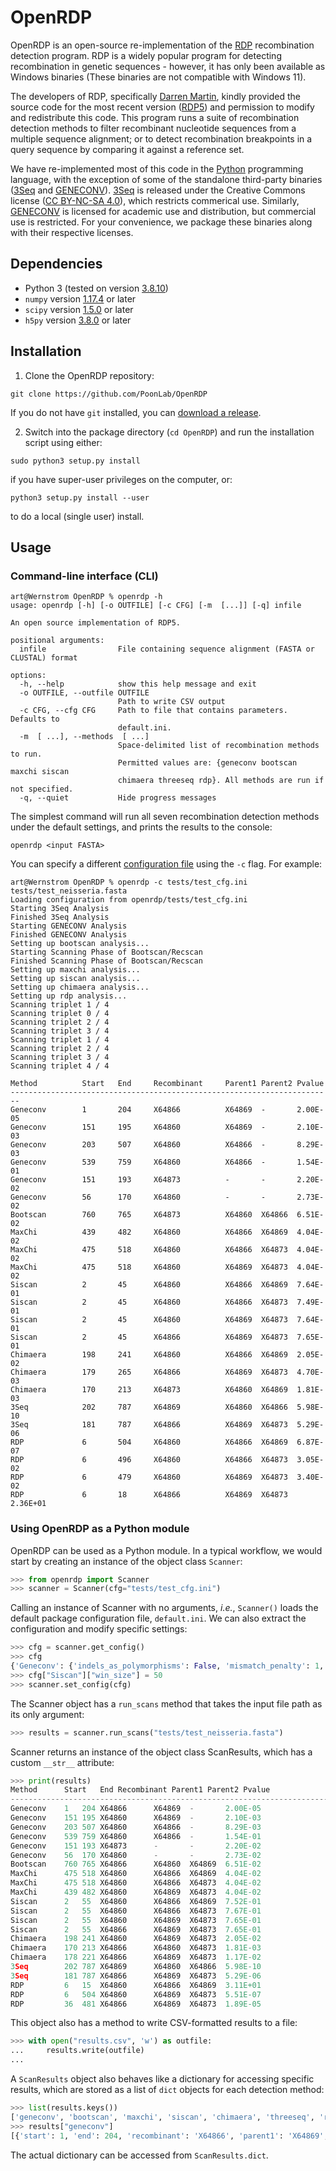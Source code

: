 # OpenRDP

OpenRDP is an open-source re-implementation of the [RDP](http://web.cbio.uct.ac.za/~darren/rdp.html) recombination detection program.
RDP is a widely popular program for detecting recombination in genetic sequences - however, it has only been available as Windows binaries
(These binaries are not compatible with Windows 11).

The developers of RDP, specifically [Darren Martin](http://www.idm.uct.ac.za/Darren_Martin), kindly provided the source code for the most recent version ([RDP5](https://academic.oup.com/ve/article/7/1/veaa087/6020281)) and permission to modify and redistribute this code.
This program runs a suite of recombination detection methods to filter recombinant nucleotide sequences from a multiple sequence alignment; or to detect recombination breakpoints in a query sequence by comparing it against a reference set.

We have re-implemented most of this code in the [Python](https://python.org) programming language, with the exception of some of the standalone third-party binaries ([3Seq](https://mol.ax/software/3seq/) and [GENECONV](https://www.math.wustl.edu/~sawyer/geneconv/index.html)).
[3Seq](https://mol.ax/software/3seq/) is released under the Creative Commons license ([CC BY-NC-SA 4.0](https://creativecommons.org/licenses/by-nc-sa/4.0/)), which restricts commerical use.
Similarly, [GENECONV](https://www.math.wustl.edu/~sawyer/geneconv/index.html) is licensed for academic use and distribution, but commercial use is restricted.
For your convenience, we package these binaries along with their respective licenses.


## Dependencies 
* Python 3 (tested on version [3.8.10](https://www.python.org/downloads/release/python-3810/))
* `numpy` version [1.17.4](https://numpy.org/devdocs/release/1.17.4-notes.html) or later
* `scipy` version [1.5.0](https://docs.scipy.org/doc/scipy/reference/release.1.5.0.html) or later
* `h5py` version [3.8.0](https://docs.h5py.org/en/stable/build.html) or later


## Installation

1. Clone the OpenRDP repository:
```console
git clone https://github.com/PoonLab/OpenRDP
```
If you do not have `git` installed, you can [download a release](https://github.com/PoonLab/OpenRDP/releases).

2. Switch into the package directory (`cd OpenRDP`) and run the installation script using either:
```
sudo python3 setup.py install
```
if you have super-user privileges on the computer, or:
```
python3 setup.py install --user
```
to do a local (single user) install.

## Usage

### Command-line interface (CLI)

```console
art@Wernstrom OpenRDP % openrdp -h
usage: openrdp [-h] [-o OUTFILE] [-c CFG] [-m  [...]] [-q] infile

An open source implementation of RDP5.

positional arguments:
  infile                File containing sequence alignment (FASTA or CLUSTAL) format

options:
  -h, --help            show this help message and exit
  -o OUTFILE, --outfile OUTFILE
                        Path to write CSV output
  -c CFG, --cfg CFG     Path to file that contains parameters. Defaults to
                        default.ini.
  -m  [ ...], --methods  [ ...]
                        Space-delimited list of recombination methods to run.
                        Permitted values are: {geneconv bootscan maxchi siscan
                        chimaera threeseq rdp}. All methods are run if not specified.
  -q, --quiet           Hide progress messages
```


The simplest command will run all seven recombination detection methods under the default settings, and prints the results to the console:
```
openrdp <input FASTA>
```

You can specify a different [configuration file](https://docs.python.org/3/library/configparser.html#supported-ini-file-structure) using the `-c` flag.  For example:
```console
art@Wernstrom OpenRDP % openrdp -c tests/test_cfg.ini tests/test_neisseria.fasta
Loading configuration from openrdp/tests/test_cfg.ini
Starting 3Seq Analysis
Finished 3Seq Analysis
Starting GENECONV Analysis
Finished GENECONV Analysis
Setting up bootscan analysis...
Starting Scanning Phase of Bootscan/Recscan
Finished Scanning Phase of Bootscan/Recscan
Setting up maxchi analysis...
Setting up siscan analysis...
Setting up chimaera analysis...
Setting up rdp analysis...
Scanning triplet 1 / 4
Scanning triplet 0 / 4
Scanning triplet 2 / 4
Scanning triplet 3 / 4
Scanning triplet 1 / 4
Scanning triplet 2 / 4
Scanning triplet 3 / 4
Scanning triplet 4 / 4

Method          Start   End     Recombinant     Parent1 Parent2 Pvalue
------------------------------------------------------------------------
Geneconv        1       204     X64866          X64869  -       2.00E-05
Geneconv        151     195     X64860          X64869  -       2.10E-03
Geneconv        203     507     X64860          X64866  -       8.29E-03
Geneconv        539     759     X64860          X64866  -       1.54E-01
Geneconv        151     193     X64873          -       -       2.20E-02
Geneconv        56      170     X64860          -       -       2.73E-02
Bootscan        760     765     X64873          X64860  X64866  6.51E-02
MaxChi          439     482     X64860          X64866  X64869  4.04E-02
MaxChi          475     518     X64860          X64866  X64873  4.04E-02
MaxChi          475     518     X64860          X64869  X64873  4.04E-02
Siscan          2       45      X64860          X64866  X64869  7.64E-01
Siscan          2       45      X64860          X64866  X64873  7.49E-01
Siscan          2       45      X64860          X64869  X64873  7.64E-01
Siscan          2       45      X64866          X64869  X64873  7.65E-01
Chimaera        198     241     X64860          X64866  X64869  2.05E-02
Chimaera        179     265     X64866          X64869  X64873  4.70E-03
Chimaera        170     213     X64873          X64860  X64869  1.81E-03
3Seq            202     787     X64869          X64860  X64866  5.98E-10
3Seq            181     787     X64866          X64869  X64873  5.29E-06
RDP             6       504     X64860          X64866  X64869  6.87E-07
RDP             6       496     X64860          X64866  X64873  3.05E-02
RDP             6       479     X64860          X64869  X64873  3.40E-02
RDP             6       18      X64866          X64869  X64873  2.36E+01
```


### Using OpenRDP as a Python module 

OpenRDP can be used as a Python module.  In a typical workflow, we would start by creating an instance of the object class `Scanner`:
```python
>>> from openrdp import Scanner
>>> scanner = Scanner(cfg="tests/test_cfg.ini")
```
Calling an instance of Scanner with no arguments, *i.e.*, `Scanner()` loads the default package configuration file, `default.ini`.
We can also extract the configuration and modify specific settings:
```python
>>> cfg = scanner.get_config()
>>> cfg
{'Geneconv': {'indels_as_polymorphisms': False, 'mismatch_penalty': 1, 'min_len': 1, 'min_poly': 2, 'min_score': 2, 'max_num': 1}, 'MaxChi': {'max_pvalue': '0.05', 'win_size': 40, 'strip_gaps': False, 'fixed_win_size': True, 'num_var_sites': 70, 'frac_var_sites': '0.1'}, 'Chimaera': {'max_pvalue': '0.05', 'win_size': 40, 'strip_gaps': False, 'fixed_win_size': True, 'num_var_sites': 70, 'frac_var_sites': '0.1'}, 'RDP': {'max_pvalue': '0.05', 'reference_sequence': 'None', 'window_size': 40, 'min_identity': 0, 'max_identity': 100}, 'Bootscan': {'max_pvalue': '0.1', 'win_size': 20, 'step_size': 5, 'num_replicates': 100, 'random_seed': 3, 'cutoff_percentage': '0.7', 'scan': 'distances', 'np': 2}, 'Siscan': {'max_pvalue': '0.8', 'win_size': 40, 'step_size': 5, 'strip_gaps': True, 'pvalue_perm_num': 1100, 'scan_perm_num': 100, 'random_seed': 3}}
>>> cfg["Siscan"]["win_size"] = 50
>>> scanner.set_config(cfg)
```

The Scanner object has a `run_scans` method that takes the input file path as its only argument:
```python
>>> results = scanner.run_scans("tests/test_neisseria.fasta")
```

Scanner returns an instance of the object class ScanResults, which has a custom `__str__` attribute:
```python
>>> print(results)
Method  	Start	End	Recombinant	Parent1	Parent2	Pvalue
------------------------------------------------------------------------
Geneconv	1	204	X64866     	X64869 	-      	2.00E-05
Geneconv	151	195	X64860     	X64869 	-      	2.10E-03
Geneconv	203	507	X64860     	X64866 	-      	8.29E-03
Geneconv	539	759	X64860     	X64866 	-      	1.54E-01
Geneconv	151	193	X64873     	-      	-      	2.20E-02
Geneconv	56	170	X64860     	-      	-      	2.73E-02
Bootscan	760	765	X64866     	X64860 	X64869 	6.51E-02
MaxChi  	475	518	X64860     	X64866 	X64869 	4.04E-02
MaxChi  	475	518	X64860     	X64866 	X64873 	4.04E-02
MaxChi  	439	482	X64860     	X64869 	X64873 	4.04E-02
Siscan  	2	55	X64860     	X64866 	X64869 	7.52E-01
Siscan  	2	55	X64860     	X64866 	X64873 	7.67E-01
Siscan  	2	55	X64860     	X64869 	X64873 	7.65E-01
Siscan  	2	55	X64866     	X64869 	X64873 	7.65E-01
Chimaera	198	241	X64860     	X64869 	X64873 	2.05E-02
Chimaera	170	213	X64866     	X64860 	X64873 	1.81E-03
Chimaera	178	221	X64866     	X64869 	X64873 	1.17E-02
3Seq    	202	787	X64869     	X64860 	X64866 	5.98E-10
3Seq    	181	787	X64866     	X64869 	X64873 	5.29E-06
RDP     	6	15	X64860     	X64866 	X64869 	3.11E+01
RDP     	6	504	X64860     	X64869 	X64873 	5.51E-07
RDP     	36	481	X64866     	X64869 	X64873 	1.89E-05
```

This object also has a method to write CSV-formatted results to a file:
```python
>>> with open("results.csv", 'w') as outfile:
...     results.write(outfile)
...
```

A `ScanResults` object also behaves like a dictionary for accessing specific results, which are stored as a list of `dict` objects for each detection method:
```python
>>> list(results.keys())
['geneconv', 'bootscan', 'maxchi', 'siscan', 'chimaera', 'threeseq', 'rdp']
>>> results["geneconv"]
[{'start': 1, 'end': 204, 'recombinant': 'X64866', 'parent1': 'X64869', 'parent2': '-', 'pvalue': 2e-05}, {'start': 151, 'end': 195, 'recombinant': 'X64860', 'parent1': 'X64869', 'parent2': '-', 'pvalue': 0.0021}, {'start': 203, 'end': 507, 'recombinant': 'X64860', 'parent1': 'X64866', 'parent2': '-', 'pvalue': 0.00829}, {'start': 539, 'end': 759, 'recombinant': 'X64860', 'parent1': 'X64866', 'parent2': '-', 'pvalue': 0.15378}, {'start': 151, 'end': 193, 'recombinant': 'X64873', 'parent1': '-', 'parent2': '-', 'pvalue': 0.02202}, {'start': 56, 'end': 170, 'recombinant': 'X64860', 'parent1': '-', 'parent2': '-', 'pvalue': 0.02728}]
```
The actual dictionary can be accessed from `ScanResults.dict`.

